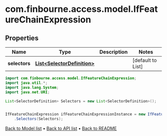 # com.finbourne.access.model.IfFeatureChainExpression

## Properties

Name | Type | Description | Notes
------------ | ------------- | ------------- | -------------
**selectors** | [**List&lt;SelectorDefinition&gt;**](SelectorDefinition.md) |  | [default to List<SelectorDefinition>]

```java
import com.finbourne.access.model.IfFeatureChainExpression;
import java.util.*;
import java.lang.System;
import java.net.URI;

List<SelectorDefinition> Selectors = new List<SelectorDefinition>();


IfFeatureChainExpression ifFeatureChainExpressionInstance = new IfFeatureChainExpression()
    .Selectors(Selectors);
```


[Back to Model list](../README.md#documentation-for-models) &#8226; [Back to API list](../README.md#documentation-for-api-endpoints) &#8226; [Back to README](../README.md)

